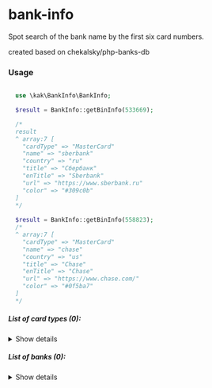 # bank-info
Spot search of the bank name by the first six card numbers.

created based on chekalsky/php-banks-db

### Usage
```php

  use \kak\BankInfo\BankInfo;

  $result = BankInfo::getBinInfo(533669);

  /*
  result
  ^ array:7 [
    "cardType" => "MasterCard"
    "name" => "sberbank"
    "country" => "ru"
    "title" => "Сбербанк"
    "enTitle" => "Sberbank"
    "url" => "https://www.sberbank.ru"
    "color" => "#309c0b"
  ]
  */
  
  $result = BankInfo::getBinInfo(558823);
  /*
  ^ array:7 [
    "cardType" => "MasterCard"
    "name" => "chase"
    "country" => "us"
    "title" => "Chase"
    "enTitle" => "Chase"
    "url" => "https://www.chase.com/"
    "color" => "#0f5ba7"
  ]
  */
```

##### List of card types (0):
<details>
<summary>Show details</summary>

</details>

##### List of banks (0):
<details>
<summary>Show details</summary>

</details>